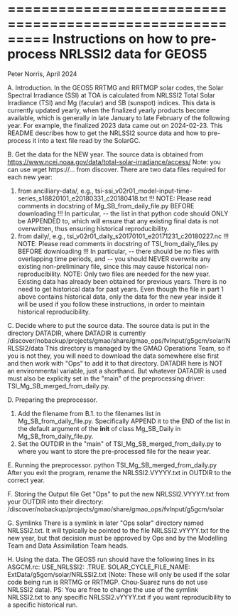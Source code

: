 =========================================================
Instructions on how to pre-process NRLSSI2 data for GEOS5
=========================================================
Peter Norris, April 2024

A. Introduction.
In the GEOS5 RRTMG and RRTMGP solar codes, the Solar Spectral Irradiance (SSI) at TOA is calculated from
NRLSSI2 Total Solar Irradiance (TSI) and Mg (facular) and SB (sunspot) indices. This data is currently
updated yearly, when the finalized yearly products become available, which is generally in late January
to late February of the following year. For example, the finalized 2023 data came out on 2024-02-23. This
README describes how to get the NRLSSI2 source data and how to pre-process it into a text file read by
the SolarGC.

B. Get the data for the NEW year.
The source data is obtained from https://www.ncei.noaa.gov/data/total-solar-irradiance/access/
Note: you can use wget https://... from discover.
There are two data files required for each new year:
1. from ancilliary-data/, e.g., tsi-ssi_v02r01_model-input-time-series_s18820101_e20180331_c20180418.txt
  !!! NOTE: Please read comments in docstring of Mg_SB_from_daily_file.py BEFORE downloading !!!
  In particular,
    -- the <filenames> list in that python code should ONLY be APPENDED to,
         which will ensure that any existing final data is not overwritten,
         thus ensuring historical reproducibility.
2. from daily/, e.g., tsi_v02r01_daily_s20170101_e20171231_c20180227.nc
  !!! NOTE: Please read comments in docstring of TSI_from_daily_files.py BEFORE downloading !!!
  In particular,
    -- there should be no files with overlapping time periods, and
    -- you should NEVER overwrite any existing non-preliminary file,
         since this may cause historical non-reproducibility.
NOTE: Only two files are needed for the new year. Existing data has already been obtained
for previous years. There is no need to get historical data for past years. Even though the
file in part 1 above contains historical data, only the data for the new year inside it will
be used if you follow these instructions, in order to maintain historical reproducibility.

C. Decide where to put the source data.
The source data is put in the directory DATADIR, where DATADIR is currently
   /discover/nobackup/projects/gmao/share/gmao_ops/fvInput/g5gcm/solar/NRLSSI2/data
This directory is managed by the GMAO Operations Team, so if you is not they, you will need to download
the data somewhere else first and then work with "Ops" to add it to that directory. DATADIR here is NOT
an environmental variable, just a shorthand. But whatever DATADIR is used must also be explicity set in
the "main" of the preprocessing driver: TSI_Mg_SB_merged_from_daily.py.

D. Preparing the preprocessor.
1. Add the filename from B.1. to the filenames list in Mg_SB_from_daily_file.py. Specifically APPEND
it to the END of the <filenames> list in the default argument of the __init__ of class Mg_SB_Daily
in Mg_SB_from_daily_file.py.
2. Set the OUTDIR in the "main" of TSI_Mg_SB_merged_from_daily.py to where you want to store the 
pre-processed file for the neaw year.

E. Running the preprocessor.
python TSI_Mg_SB_merged_from_daily.py
After you exit the program, rename the NRLSSI2.VYYYY.txt in OUTDIR to the correct year.

F. Storing the Output file
Get "Ops" to put the new NRLSSI2.VYYYY.txt from your OUTDIR into their directory:
  /discover/nobackup/projects/gmao/share/gmao_ops/fvInput/g5gcm/solar

G. Symlinks
There is a symlink in later "Ops solar" directory named NRLSSI2.txt.
It will typically be pointed to the file NRLSSI2.vYYYY.txt for the new year, but that decision must
be approved by Ops and by the Modelling Team and Data Assimilation Team heads.

H. Using the data.
The GEOS5 run should have the following lines in its ASGCM.rc:
USE_NRLSSI2: .TRUE.
SOLAR_CYCLE_FILE_NAME: ExtData/g5gcm/solar/NRLSSI2.txt
(Note: These will only be used if the solar code being run is RRTMG or RRTMGP. Chou-Suarez runs do
not use NRLSSI2 data).
PS: You are free to change the use of the symlink NRLSSI2.txt to any specific NRLSSI2.vYYYY.txt 
if you want reproducibility to a specific historical run.
